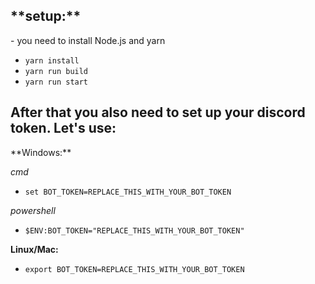 <h2>**setup:**</h2>
- you need to install Node.js and yarn

- `yarn install`
- `yarn run build`
- `yarn run start`

<h2>After that you also need to set up your discord token. Let's use:</h2>
**Windows:**

_cmd_
- `set BOT_TOKEN=REPLACE_THIS_WITH_YOUR_BOT_TOKEN`

_powershell_
- `$ENV:BOT_TOKEN="REPLACE_THIS_WITH_YOUR_BOT_TOKEN"`

**Linux/Mac:**
- `export BOT_TOKEN=REPLACE_THIS_WITH_YOUR_BOT_TOKEN`
